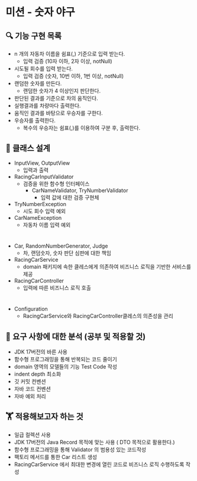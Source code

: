 # 미션 - 숫자 야구


## 🔍 기능 구현 목록

- n 개의 자동차 이름을 쉼표(,) 기준으로 입력 받는다.
  - 입력 검증 (10자 이하, 2자 이상, notNull)
- 시도될 회수를 입력 받는다.
  - 입력 검증 (숫자, 10번 이하, 1번 이상, notNull)
- 랜덤한 숫자를 만든다. 
  - 랜덤한 숫자가 4 이상인지 판단한다.
- 판단된 결과를 기준으로 차의 움직인다.  
- 실행결과를 차량마다 출력한다.
- 움직인 결과를 바탕으로 우승자를 구한다.
- 우승자를 출력한다.
  - 복수의 우승자는 쉼표(,)를 이용하여 구분 후, 출력한다. 
  
## 📒 클래스 설계
- InputView, OutputView
    - 입력과 출력
- RacingCarInputValidator
    - 검증을 위한 함수형 인터페이스
      - CarNameValidator, TryNumberValidator
          - 입력 값에 대한 검증 구현체
- TryNumberException
  - 시도 회수 입력 예외
- CarNameException
  - 자동차 이름 입력 예외
  #
- Car, RandomNumberGenerator, Judge
    - 차, 랜덤숫자, 숫자 판단 심판에 대한 책임
- RacingCarService
    - domain 패키지에 속한 클레스에게 의존하여 비즈니스 로직을 기반한 서비스를 제공
- RacingCarController
  - 입력에 따른 비즈니스 로직 호출
#
- Configuration
    - RacingCarService와 RacingCarController클레스의 의존성을 관리

## 🤔 요구 사항에 대한 분석 (공부 및 적용할 것)
- JDK 17버전의 바른 사용 
- 함수형 프로그래밍을 통해 반복되는 코드 줄이기 
- domain 영역의 모델들의 기능 Test Code 작성
- indent depth 최소화 
- 깃 커밋 컨벤션
- 자바 코드 컨벤션
- 자바 예외 처리


## 🏋️ 적용해보고자 하는 것
- 일급 컬렉션 사용 
- JDK 17버전의 Java Record 목적에 맞는 사용 ( DTO 목적으로 활용한다.)
- 함수형 프로그래밍을 통해  Validator 의 범용성 있는 코드작성 
- 팩토리 메서드를 통한 Car 리스트 생성
- RacingCarService 에서 최대한 변경에 열린 코드로 비즈니스 로직 수행하도록 작성